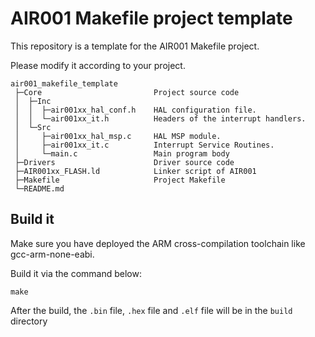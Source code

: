 # AIR001 Makefile project template
This repository is a template for the AIR001 Makefile project.

Please modify it according to your project.

```
air001_makefile_template
 ├─Core                         Project source code
 │  ├─Inc
 │  │  ├─air001xx_hal_conf.h    HAL configuration file.
 │  │  └─air001xx_it.h          Headers of the interrupt handlers.
 │  └─Src
 │     ├─air001xx_hal_msp.c     HAL MSP module.
 │     ├─air001xx_it.c          Interrupt Service Routines.
 │     └─main.c                 Main program body
 ├─Drivers                      Driver source code
 ├─AIR001xx_FLASH.ld            Linker script of AIR001
 ├─Makefile                     Project Makefile
 └─README.md
```

## Build it
Make sure you have deployed the ARM cross-compilation toolchain like gcc-arm-none-eabi.

Build it via the command below:
```
make
```

After the build, the `.bin` file, `.hex` file and `.elf` file will be in the `build` directory